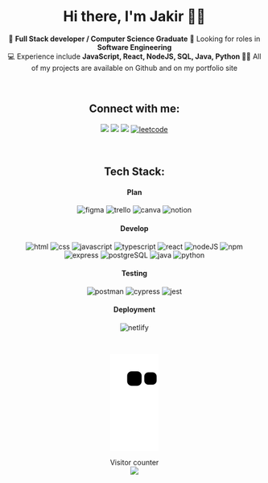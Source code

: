 <h1 align="center"> Hi there, I'm Jakir 👋🏽 </h1>

<div align="center">
  <p>
    🔭 <b>Full Stack developer / Computer Science Graduate</b>
    🤖 Looking for roles in <b>Software Engineering</b>
    <br>💻 Experience include <b>JavaScript, React, NodeJS, SQL, Java, Python </b>
  👨‍💻 All of my projects are available on Github and on my portfolio site 
  </p>
</div>
<!-- - 📈 Interests include **Cryptocurrency & Equities trading** -->
<!-- - 🥋 Hobbies Include: **MMA, BJJ & Weight-lifting** -->
<br>
 <div align="center"> 
  <h2> Connect with me: </h2>
<a href="https://jakirashraf.vercel.app" target="_blank"><img src="https://img.shields.io/badge/-my_Portfolio-5551E3?style=for-the-badge&logo=ko-f&logoColor=white" target="_blank"></a>
<a href = "mailto: jakirashraf@icloud.com"><img src="https://img.shields.io/badge/-Email-%23333?style=for-the-badge&logo=gmail&logoColor=white" target="_blank"></a>
  <a href="https://www.linkedin.com/in/jakirashraf/" target="_blank"><img src="https://img.shields.io/badge/-LinkedIn-%230077B5?style=for-the-badge&logo=linkedin&logoColor=white" target="_blank"></a> 
   <a href="https://leetcode.com/Jakir98/" rel="nofollow noreferrer">
    <img src="https://img.shields.io/badge/-LeetCode-FFA116?style=for-the-badge&logo=LeetCode&logoColor=black" alt="leetcode">
  </a>
 </div>
<br><br>

<div align="center"> 
<h2>Tech Stack: </h2>

 ####  <b>Plan</b> 

  <div id="plan">
      <img src="https://img.shields.io/badge/figma-%23F24E1E.svg?style=for-the-badge&logo=figma&logoColor=white" alt="figma" height="25" />
      <img src="https://img.shields.io/badge/Trello-%23026AA7.svg?style=for-the-badge&logo=Trello&logoColor=white" alt="trello" height="25" />
      <img src="https://img.shields.io/badge/Canva-%2300C4CC.svg?style=for-the-badge&logo=Canva&logoColor=white" alt="canva" height="25" />
      <img src="https://img.shields.io/badge/Notion-%23000000.svg?style=for-the-badge&logo=notion&logoColor=white" alt="notion" height="25" />
    </div>


 ####  <b>Develop</b>

   <div id="develop">
      <img src="https://img.shields.io/badge/HTML5-E34F26?style=for-the-badge&logo=html5&logoColor=white" alt="html" height="25"/>
      <img src="https://img.shields.io/badge/CSS3-1572B6?style=for-the-badge&logo=css3&logoColor=white" alt="css" height="25" />
      <img src="https://img.shields.io/badge/JavaScript-323330?style=for-the-badge&logo=javascript&logoColor=F7DF1E" alt="javascript"     height="25" />
      <img src="https://img.shields.io/badge/typescript-%23007ACC.svg?style=for-the-badge&logo=typescript&logoColor=white"          alt="typescript" height="25" />
      <img src="https://img.shields.io/badge/React-20232A?style=for-the-badge&logo=react&logoColor=61DAFB" alt="react" height="25" />
      <img src="https://img.shields.io/badge/Node.js-339933?style=for-the-badge&logo=nodedotjs&logoColor=white" alt="nodeJS" height="25"/>
      <img src="https://img.shields.io/badge/NPM-%23000000.svg?style=for-the-badge&logo=npm&logoColor=white" alt="npm" height="25" />
  <br/>
      <img src="https://img.shields.io/badge/express.js-%23404d59.svg?style=for-the-badge&logo=express&logoColor=%2361DAFB" alt="express" height="25" />
      <img src="https://img.shields.io/badge/PostgreSQL-blue?style=for-the-badge&logo=postgresql&logoColor=white" alt="postgreSQL" height="25" />
      <img src="https://cdn.jsdelivr.net/gh/devicons/devicon/icons/java/java-original.svg" alt="java" width="40" height="40"/>
      <img src="https://img.shields.io/badge/Python-FFD43B?style=for-the-badge&logo=python&logoColor=blue" alt="python">
    </div>

  
 ####  <b>Testing</b>

  <div id="test">
    <img src="https://img.shields.io/badge/Postman-FF6C37?style=for-the-badge&logo=postman&logoColor=white" alt="postman" height="25" />
    <img src="https://img.shields.io/badge/-cypress-%23E5E5E5?style=for-the-badge&logo=cypress&logoColor=058a5e" alt="cypress" height="25" />
    <img src="https://img.shields.io/badge/-jest-%23C21325?style=for-the-badge&logo=jest&logoColor=white" alt="jest" height="25" />
   </div>

    
 ####  <b>Deployment</b>

  <div id="deploy">
        <img src="https://img.shields.io/badge/netlify-%23000000.svg?style=for-the-badge&logo=netlify&logoColor=#00C7B7" alt="netlify" height="25" />
  </div>
  
  </div>


&nbsp; &nbsp; &nbsp; &nbsp; &nbsp; &nbsp; &nbsp;&nbsp; &nbsp; &nbsp; &nbsp; &nbsp; &nbsp; &nbsp; &nbsp; &nbsp; &nbsp; &nbsp; &nbsp; &nbsp; &nbsp; &nbsp; &nbsp; &nbsp; &nbsp; &nbsp; &nbsp; &nbsp; &nbsp; &nbsp; &nbsp; &nbsp; &nbsp; &nbsp; &nbsp; &nbsp; &nbsp; &nbsp; &nbsp; &nbsp; &nbsp; &nbsp; &nbsp; &nbsp; &nbsp; &nbsp; &nbsp;
 
 

<!-- <h3 align="center">Connect with me:</h3>
    
  <a href="https://www.linkedin.com/in/jakirashraf/" rel="nofollow noreferrer">
    <img src="https://img.shields.io/badge/LinkedIn-0077B5?style=for-the-badge&logo=linkedin&logoColor=white" alt="linkedin">
  </a> &nbsp; 
  <a href="https://leetcode.com/Jakir98/" rel="nofollow noreferrer">
    <img src="https://img.shields.io/badge/-LeetCode-FFA116?style=for-the-badge&logo=LeetCode&logoColor=black" alt="leetcode">
  </a>
   -->

<!--   ![GitHub streak stats](https://github-readme-streak-stats.herokuapp.com/?user=Jakir9)
  [![Codewars](https://www.codewars.com/users/Jakir9/badges/large)]([https://www.codewars.com/users/Jakir9])
 -->
  
<p align="center"><img align="center" src="https://github.com/Jakir9/Jakir9/blob/output/github-contribution-grid-snake.svg" /></p>
  

<p align="center"> 
  Visitor counter<br>
  <img src="https://profile-counter.glitch.me/jakir9/count.svg" />
</p>

  
